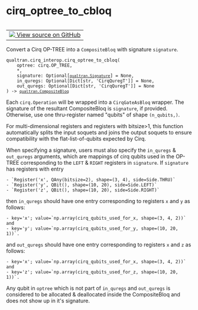 # cirq_optree_to_cbloq


<table class="tfo-notebook-buttons tfo-api nocontent" align="left">
<td>
  <a target="_blank" href="https://github.com/quantumlib/Qualtran/blob/main/qualtran/cirq_interop/_cirq_to_bloq.py#L438-L557">
    <img src="https://www.tensorflow.org/images/GitHub-Mark-32px.png" />
    View source on GitHub
  </a>
</td>
</table>



Convert a Cirq OP-TREE into a `CompositeBloq` with signature `signature`.


<pre class="devsite-click-to-copy prettyprint lang-py tfo-signature-link">
<code>qualtran.cirq_interop.cirq_optree_to_cbloq(
    optree: cirq.OP_TREE,
    *,
    signature: Optional[<a href="../../qualtran/Signature.html"><code>qualtran.Signature</code></a>] = None,
    in_quregs: Optional[Dict[str, 'CirqQuregT']] = None,
    out_quregs: Optional[Dict[str, 'CirqQuregT']] = None
) -> <a href="../../qualtran/CompositeBloq.html"><code>qualtran.CompositeBloq</code></a>
</code></pre>



<!-- Placeholder for "Used in" -->

 Each `cirq.Operation` will be wrapped into a `CirqGateAsBloq` wrapper.
 The signature of the resultant CompositeBloq is `signature`, if provided. Otherwise, use
 one thru-register named "qubits" of shape `(n_qubits,)`.

 For multi-dimensional registers and registers with bitsize>1, this function automatically
 splits the input soquets and joins the output soquets to ensure compatibility with the
 flat-list-of-qubits expected by Cirq.

 When specifying a signature, users must also specify the `in_quregs` & `out_quregs` arguments,
 which are mappings of cirq qubits used in the OP-TREE corresponding to the `LEFT` & `RIGHT`
 registers in `signature`. If `signature` has registers with entry

    - `Register('x', QAny(bitsize=2), shape=(3, 4), side=Side.THRU)`
    - `Register('y', QBit(), shape=(10, 20), side=Side.LEFT)`
    - `Register('z', QBit(), shape=(10, 20), side=Side.RIGHT)`

then `in_quregs` should have one entry corresponding to registers `x` and `y` as follows:

    - key='x'; value=`np.array(cirq_qubits_used_for_x, shape=(3, 4, 2))` and
    - key='y'; value=`np.array(cirq_qubits_used_for_y, shape=(10, 20, 1))`.
and `out_quregs` should have one entry corresponding to registers `x` and `z` as follows:

    - key='x'; value=`np.array(cirq_qubits_used_for_x, shape=(3, 4, 2))` and
    - key='z'; value=`np.array(cirq_qubits_used_for_z, shape=(10, 20, 1))`.

Any qubit in `optree` which is not part of `in_quregs` and `out_quregs` is considered to be
allocated & deallocated inside the CompositeBloq and does not show up in it's signature.